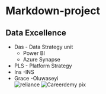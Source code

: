 # Markdown-project
## Data Excellence
   -  Das
    - Data Strategy unit
      - Power BI
      - Azure Synapse
   - PLS 
    - Platform Strategy
  - Ins
    -INS
  - Grace
   -Oluwaseyi     
   ![reliance](https://imgur.com/xBYxsPa.jpg)
   ![Careerdemy pix](https://imgur.com/SbcjFgu.jpg)

